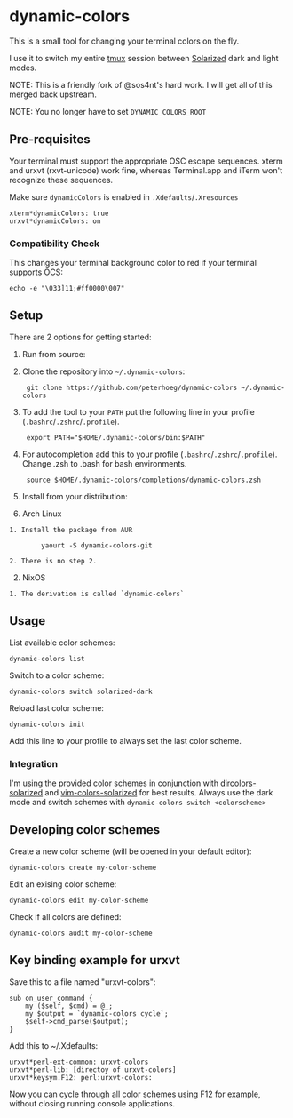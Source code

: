 # dynamic-colors

This is a small tool for changing your terminal colors on the fly.

I use it to switch my entire [tmux](http://tmux.sourceforge.net/) session
between [Solarized](http://ethanschoonover.com/solarized) dark and light modes.

NOTE: This is a friendly fork of @sos4nt's hard work. I will get all of this
merged back upstream.

NOTE: You no longer have to set `DYNAMIC_COLORS_ROOT`

## Pre-requisites

Your terminal must support the appropriate OSC escape sequences. xterm and urxvt
(rxvt-unicode) work fine, whereas Terminal.app and iTerm won't recognize these
sequences.

Make sure `dynamicColors` is enabled in `.Xdefaults`/`.Xresources`

    xterm*dynamicColors: true
    urxvt*dynamicColors: on

### Compatibility Check

This changes your terminal background color to red if your terminal supports OCS:

    echo -e "\033]11;#ff0000\007"


## Setup

There are 2 options for getting started:

1. Run from source:

  1. Clone the repository into `~/.dynamic-colors`:

          git clone https://github.com/peterhoeg/dynamic-colors ~/.dynamic-colors

  2. To add the tool to your `PATH` put the following line in your profile (`.bashrc`/`.zshrc`/`.profile`).

          export PATH="$HOME/.dynamic-colors/bin:$PATH"

  3. For autocompletion add this to your profile (`.bashrc`/`.zshrc`/`.profile`). Change .zsh to .bash for bash environments.

          source $HOME/.dynamic-colors/completions/dynamic-colors.zsh

2. Install from your distribution:

  1. Arch Linux

    1. Install the package from AUR

            yaourt -S dynamic-colors-git

    2. There is no step 2.

  2. NixOS

    1. The derivation is called `dynamic-colors`


## Usage

List available color schemes:

    dynamic-colors list

Switch to a color scheme:

    dynamic-colors switch solarized-dark

Reload last color scheme:

    dynamic-colors init

Add this line to your profile to always set the last color scheme.


### Integration

I'm using the provided color schemes in conjunction with
[dircolors-solarized](https://github.com/seebi/dircolors-solarized) and
[vim-colors-solarized](https://github.com/altercation/vim-colors-solarized) for
best results. Always use the dark mode and switch schemes with `dynamic-colors
switch <colorscheme>`


## Developing color schemes

Create a new color scheme (will be opened in your default editor):

    dynamic-colors create my-color-scheme

Edit an exising color scheme:

    dynamic-colors edit my-color-scheme

Check if all colors are defined:

    dynamic-colors audit my-color-scheme

## Key binding example for urxvt
Save this to a file named "urxvt-colors":

    sub on_user_command {
        my ($self, $cmd) = @_;
        my $output = `dynamic-colors cycle`;
        $self->cmd_parse($output);
    }

Add this to ~/.Xdefaults:

    urxvt*perl-ext-common: urxvt-colors
    urxvt*perl-lib: [directoy of urxvt-colors]
    urxvt*keysym.F12: perl:urxvt-colors:

Now you can cycle through all color schemes using F12 for example,
without closing running console applications.

